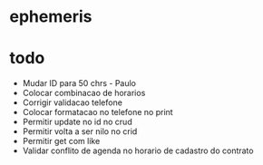 # ephemeris

# todo
* Mudar ID para 50 chrs - Paulo
* Colocar combinacao de horarios
* Corrigir validacao telefone
* Colocar formatacao no telefone no print
* Permitir update no id no crud
* Permitir volta a ser nilo no crid
* Permitir get com like 
* Validar conflito de agenda no horario de cadastro do contrato